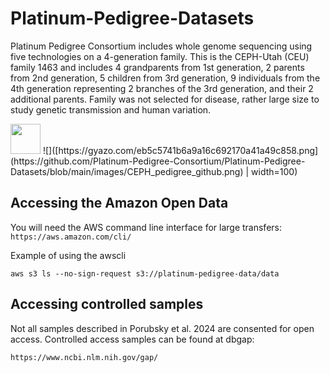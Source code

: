# Platinum-Pedigree-Datasets


Platinum Pedigree Consortium includes whole genome sequencing using five technologies on a 4-generation family. This is the CEPH-Utah (CEU) family 1463 and includes 4 grandparents from 1st generation, 2 parents from 2nd generation, 5 children from 3rd generation, 9 individuals from the 4th generation representing 2 branches of the 3rd generation, and their 2 additional parents. Family was not selected for disease, rather large size to study genetic transmission and human variation. 

<img src="[https://github.com/Platinum-Pedigree-Consortium/Platinum-Pedigree-Datasets/blob/main/images/CEPH_pedigree_github.png]" width="48">
![]([https://gyazo.com/eb5c5741b6a9a16c692170a41a49c858.png](https://github.com/Platinum-Pedigree-Consortium/Platinum-Pedigree-Datasets/blob/main/images/CEPH_pedigree_github.png) | width=100)



## Accessing the Amazon Open Data

You will need the AWS command line interface for large transfers:
```https://aws.amazon.com/cli/```

Example of using the awscli 
```
aws s3 ls --no-sign-request s3://platinum-pedigree-data/data
```
## Accessing controlled samples
Not all samples described in Porubsky et al. 2024 are consented for open access. Controlled access samples can be found at dbgap:
```
https://www.ncbi.nlm.nih.gov/gap/
```
